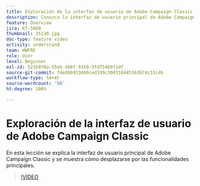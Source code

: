 ```yaml
---
title: Exploración de la interfaz de usuario de Adobe Campaign Classic
description: Conozca la interfaz de usuario principal de Adobe Campaign Classic y aprenda a desplazarse por las funcionalidades principales.
feature: Overview
jira: KT-5009
thumbnail: 35130.jpg
doc-type: feature video
activity: understand
team: WWFRE
role: User
level: Beginner
exl-id: 521b970a-55eb-498f-9350-3fd7546bf1df
source-git-commit: f4e86b933660ced199c30d318445363b74c51c4b
workflow-type: tm+mt
source-wordcount: '50'
ht-degree: 100%

---
```


# Exploración de la interfaz de usuario de Adobe Campaign Classic

En esta lección se explica la interfaz de usuario principal de Adobe Campaign Classic y se muestra cómo desplazarse por las funcionalidades principales.

>[!VIDEO](https://video.tv.adobe.com/v/35130?quality=12&learn=on)
